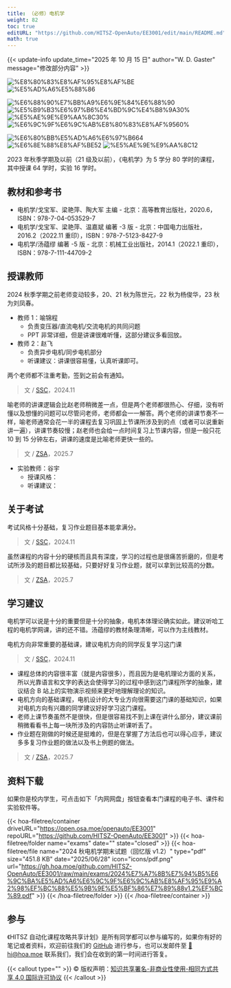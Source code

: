 ```yaml
---
title: （必修）电机学
weight: 82
toc: true
editURL: "https://github.com/HITSZ-OpenAuto/EE3001/edit/main/README.md"
math: true
---
```


{{< update-info update_time="2025 年 10 月 15 日" author="W. D. Gaster" message="修改部分内容" >}}

<div class="hoa-badge">

![%E8%80%83%E8%AF%95%E8%AF%BE](https://img.shields.io/badge/%E8%80%83%E8%AF%95%E8%AF%BE-red)
![%E5%AD%A6%E5%88%86](https://img.shields.io/badge/%E5%AD%A6%E5%88%86-4-moccasin)

![%E6%88%90%E7%BB%A9%E6%9E%84%E6%88%90](https://img.shields.io/badge/%E6%88%90%E7%BB%A9%E6%9E%84%E6%88%90-gold)
![%E5%B9%B3%E6%97%B6%E4%BD%9C%E4%B8%9A30%](https://img.shields.io/badge/%E5%B9%B3%E6%97%B6%E4%BD%9C%E4%B8%9A-30%25-wheat)
![%E5%AE%9E%E9%AA%8C30%](https://img.shields.io/badge/%E5%AE%9E%E9%AA%8C-30%25-wheat)
![%E6%9C%9F%E6%9C%AB%E8%80%83%E8%AF%9560%](https://img.shields.io/badge/%E6%9C%9F%E6%9C%AB%E8%80%83%E8%AF%95-60%25-wheat)

![%E6%80%BB%E5%AD%A6%E6%97%B664](https://img.shields.io/badge/%E6%80%BB%E5%AD%A6%E6%97%B6-64-wheat)
![%E6%8E%88%E8%AF%BE52](https://img.shields.io/badge/%E6%8E%88%E8%AF%BE-52-wheat) 
![%E5%AE%9E%E9%AA%8C12](https://img.shields.io/badge/%E5%AE%9E%E9%AA%8C-12-wheat)

</div>

2023 年秋季学期及以前（21 级及以前），《电机学》为 5 学分 80 学时的课程，其中授课 64 学时，实验 16 学时。

## 教材和参考书

- 电机学/戈宝军、梁艳萍、陶大军 主编 - 北京：高等教育出版社，2020.6，ISBN：978-7-04-053529-7
- 电机学/戈宝军、梁艳萍、温嘉斌 编著 -3 版 - 北京：中国电力出版社，2016.2（2022.11 重印），ISBN：978-7-5123-8427-9
- 电机学/汤蕴缪 编著 -5 版 - 北京：机械工业出版社，2014.1（2022.1 重印），ISBN：978-7-111-44709-2

## 授课教师

2024 秋季学期之前老师变动较多，20、21 秋为陈世元，22 秋为杨俊华，23 秋为刘凤春。

- 教师 1：喻锦程
  - 负责变压器/直流电机/交流电机的共同问题
  - PPT 非常详细，但是讲课很难听懂，这部分建议多看回放。
- 教师 2：赵飞
  - 负责异步电机/同步电机部分
  - 听课建议：讲课很容易懂，认真听课即可。

两个老师都不注重考勤，签到之前会有通知。

> 文 / [SSC](https://github.com/SSC202)，2024.11

喻老师的讲课逻辑会比赵老师稍微差一点，但是两个老师都很热心、仔细，没有听懂以及想懂的问题可以尽管问老师，老师都会一一解答。两个老师的讲课节奏不一样，喻老师通常会花一半的课程去复习巩固上节课所涉及到的点（或者可以说重新讲一遍），讲课节奏较慢；赵老师也会给一点时间复习上节课内容，但是一般只花 10 到 15 分钟左右，讲课的速度是比喻老师更快一些的。

> 文 / [ZSA](https://github.com/Oliverzsa)，2025.7

- 实验教师：谷宇
  - 授课风格：
  - 听课建议：

## 关于考试

考试风格十分基础，复习作业题目基本能拿满分。

> 文 / [SSC](https://github.com/SSC202)，2024.11

虽然课程的内容十分的硬核而且具有深度，学习的过程也是很痛苦折磨的，但是考试所涉及的题目都比较基础，只要好好复习作业题，就可以拿到比较高的分数。

> 文 / [ZSA](https://github.com/Oliverzsa)，2025.7

## 学习建议

电机学可以说是十分的重要但是十分的抽象，电机本体理论确实如此。建议听哈工程的电机学网课，讲的还不错。汤蕴缪的教材条理清晰，可以作为主线教材。

电机方向非常重要的基础课，建议电机方向的同学反复学习这门课

> 文 / [SSC](https://github.com/SSC202)，2024.11

- 课程总体的内容很丰富（就是内容很多），而且因为是电机理论方面的关系，所以光靠语言和文字的表达会使得学习的过程中感到这门课程所学的抽象，建议结合 B 站上的实物演示视频来更好地理解理论的知识。
- 电机方向的基础课程，电机设计的大专业方向很需要这门课的基础知识，如果对电机方向有兴趣的同学建议好好学习这门课程。
- 老师上课节奏虽然不是很快，但是很容易找不到上课在讲什么部分，建议课前稍微看看书上每一块所涉及的内容防止听课听丢了。
- 作业题在刚做的时候还是挺难的，但是在掌握了方法后也可以得心应手，建议多多复习作业题的做法以及书上例题的做法。

> 文 / [ZSA](https://github.com/Oliverzsa)，2025.7


## 资料下载

如果你是校内学生，可点击如下「内网网盘」按钮查看本门课程的电子书、课件和实验软件等。

{{< hoa-filetree/container driveURL="https://open.osa.moe/openauto/EE3001" repoURL="https://github.com/HITSZ-OpenAuto/EE3001" >}}
{{< hoa-filetree/folder name="exams" date="" state="closed" >}}
{{< hoa-filetree/file name="2024 秋电机学期末试题（回忆版 v1.2）" type="pdf" size="451.8 KB" date="2025/06/28" icon="icons/pdf.png" url="https://gh.hoa.moe/github.com/HITSZ-OpenAuto/EE3001/raw/main/exams/2024%E7%A7%8B%E7%94%B5%E6%9C%BA%E5%AD%A6%E6%9C%9F%E6%9C%AB%E8%AF%95%E9%A2%98%EF%BC%88%E5%9B%9E%E5%BF%86%E7%89%88v1.2%EF%BC%89.pdf" >}}
{{< /hoa-filetree/folder >}}
{{< /hoa-filetree/container >}}

## 参与

《HITSZ 自动化课程攻略共享计划》是所有同学都可以参与编写的，如果你有好的笔记或者资料，欢迎前往我们的 [GitHub](https://github.com/HITSZ-OpenAuto) 进行参与，也可以发邮件至 [📮hi@hoa.moe](mailto:hi@hoa.moe) 联系我们，我们会在收到的第一时间进行答复。

{{< callout type="" >}}
  © 版权声明：[知识共享署名-非商业性使用-相同方式共享 4.0 国际许可协议](https://creativecommons.org/licenses/by-nc-sa/4.0/)
{{< /callout >}}

